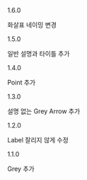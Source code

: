 1.6.0

화살표 네이밍 변경


1.5.0

일반 설명과 타이틀 추가


1.4.0

Point 추가


1.3.0

설명 없는 Grey Arrow 추가


1.2.0

Label 잘리지 않게 수정



1.1.0 

Grey 추가